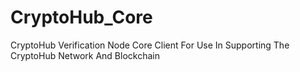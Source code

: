 # CryptoHub_Core
CryptoHub Verification Node Core Client For Use In Supporting The CryptoHub Network And Blockchain
